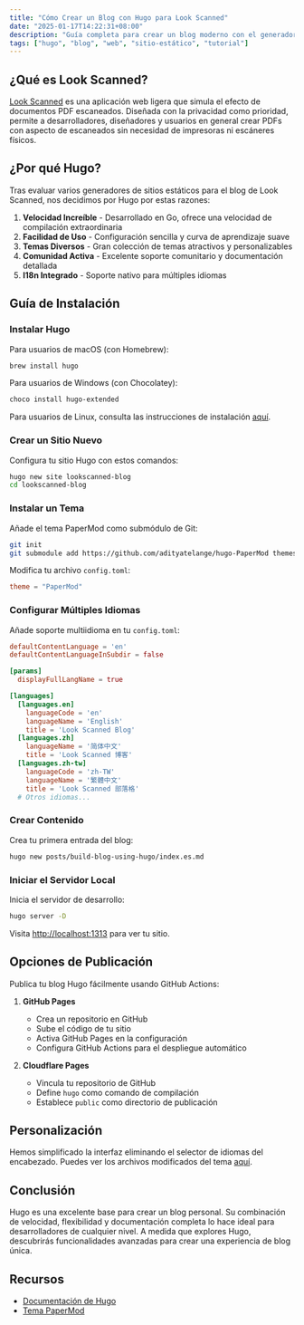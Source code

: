 ```yaml
---
title: "Cómo Crear un Blog con Hugo para Look Scanned"
date: "2025-01-17T14:22:31+08:00"
description: "Guía completa para crear un blog moderno con el generador de sitios estáticos Hugo. Incluye instalación, configuración, despliegue y personalización, ideal tanto para principiantes como para desarrolladores experimentados."
tags: ["hugo", "blog", "web", "sitio-estático", "tutorial"]
---
```


## ¿Qué es Look Scanned?

[Look Scanned](https://lookscanned.io) es una aplicación web ligera que simula el efecto de documentos PDF escaneados. Diseñada con la privacidad como prioridad, permite a desarrolladores, diseñadores y usuarios en general crear PDFs con aspecto de escaneados sin necesidad de impresoras ni escáneres físicos.

## ¿Por qué Hugo?

Tras evaluar varios generadores de sitios estáticos para el blog de Look Scanned, nos decidimos por Hugo por estas razones:

1. **Velocidad Increíble** - Desarrollado en Go, ofrece una velocidad de compilación extraordinaria
2. **Facilidad de Uso** - Configuración sencilla y curva de aprendizaje suave
3. **Temas Diversos** - Gran colección de temas atractivos y personalizables
4. **Comunidad Activa** - Excelente soporte comunitario y documentación detallada
5. **I18n Integrado** - Soporte nativo para múltiples idiomas

## Guía de Instalación

### Instalar Hugo

Para usuarios de macOS (con Homebrew):

```bash
brew install hugo
```

Para usuarios de Windows (con Chocolatey):

```bash
choco install hugo-extended
```

Para usuarios de Linux, consulta las instrucciones de instalación [aquí](https://gohugo.io/installation/linux/).

### Crear un Sitio Nuevo

Configura tu sitio Hugo con estos comandos:

```bash
hugo new site lookscanned-blog
cd lookscanned-blog
```

### Instalar un Tema

Añade el tema PaperMod como submódulo de Git:

```bash
git init
git submodule add https://github.com/adityatelange/hugo-PaperMod themes/PaperMod
```

Modifica tu archivo `config.toml`:

```toml
theme = "PaperMod"
```

### Configurar Múltiples Idiomas

Añade soporte multiidioma en tu `config.toml`:

```toml
defaultContentLanguage = 'en'
defaultContentLanguageInSubdir = false

[params]
  displayFullLangName = true

[languages]
  [languages.en]
    languageCode = 'en'
    languageName = 'English'
    title = 'Look Scanned Blog'
  [languages.zh]
    languageName = '简体中文'
    title = 'Look Scanned 博客'
  [languages.zh-tw]
    languageCode = 'zh-TW'
    languageName = '繁體中文'
    title = 'Look Scanned 部落格'
  # Otros idiomas...
```

### Crear Contenido

Crea tu primera entrada del blog:

```bash
hugo new posts/build-blog-using-hugo/index.es.md
```

### Iniciar el Servidor Local

Inicia el servidor de desarrollo:

```bash
hugo server -D
```

Visita [http://localhost:1313](http://localhost:1313) para ver tu sitio.

## Opciones de Publicación

Publica tu blog Hugo fácilmente usando GitHub Actions:

1. **GitHub Pages**

   - Crea un repositorio en GitHub
   - Sube el código de tu sitio
   - Activa GitHub Pages en la configuración
   - Configura GitHub Actions para el despliegue automático

2. **Cloudflare Pages**
   - Vincula tu repositorio de GitHub
   - Define `hugo` como comando de compilación
   - Establece `public` como directorio de publicación

## Personalización

Hemos simplificado la interfaz eliminando el selector de idiomas del encabezado. Puedes ver los archivos modificados del tema [aquí](https://github.com/lookscanned/lookscanned-blog/blob/main/layouts/partials/header.html).

## Conclusión

Hugo es una excelente base para crear un blog personal. Su combinación de velocidad, flexibilidad y documentación completa lo hace ideal para desarrolladores de cualquier nivel. A medida que explores Hugo, descubrirás funcionalidades avanzadas para crear una experiencia de blog única.

## Recursos

- [Documentación de Hugo](https://gohugo.io/documentation/)
- [Tema PaperMod](https://github.com/adityatelange/hugo-PaperMod)
